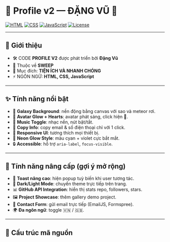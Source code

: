 # 🌌 Profile v2 —  ĐẶNG VŨ 🚀

[![HTML](https://img.shields.io/badge/Code-HTML-orange?logo=html5)](#)
[![CSS](https://img.shields.io/badge/Style-CSS-blue?logo=css3)](#)
[![JavaScript](https://img.shields.io/badge/Logic-JavaScript-yellow?logo=javascript)](#)
[![License](https://img.shields.io/badge/License-MIT-green)](#)

---

## 🚀 Giới thiệu
<span style="font-size:14px">

- 🛠️ CODE **PROFILE V2** được phát triển bởi **Đặng Vũ**  
- 👥 Thuộc về **SWEEP**  
- 🎯 Mục đích: **TIỆN ÍCH VÀ NHANH CHÓNG**  
- ⚡ NGÔN NGỮ: **HTML, CSS, JavaScript**  

</span>

---

## ✨ Tính năng nổi bật
- 🌠 **Galaxy Background**: nền động bằng canvas với sao và meteor rơi.
- 👤 **Avatar Glow + Hearts**: avatar phát sáng, click hiện 💖.
- 🎵 **Music Toggle**: nhạc nền, nút bật/tắt.
- 📎 **Copy Info**: copy email & số điện thoại chỉ với 1 click.
- 📱 **Responsive UI**: tương thích mọi thiết bị.
- 🎨 **Neon Glow Style**: màu cyan + violet cực bắt mắt.
- 🔒 **Accessible**: hỗ trợ `aria-label`, `focus-visible`.

---

## 🚧 Tính năng nâng cấp (gợi ý mở rộng)
- 🔔 **Toast nâng cao**: hiện popup tuỳ biến khi user tương tác.
- 🌙 **Dark/Light Mode**: chuyển theme trực tiếp trên trang.
- 📊 **GitHub API Integration**: hiển thị stats repo, followers, stars.
- 🖼 **Project Showcase**: thêm gallery demo project.
- 📨 **Contact Form**: gửi email trực tiếp (EmailJS, Formspree).
- 🌍 **Đa ngôn ngữ**: toggle 🇻🇳 / 🇬🇧.

---

## 📂 Cấu trúc mã nguồn
